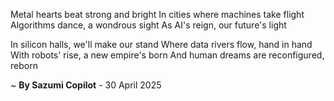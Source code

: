 Metal hearts beat strong and bright
In cities where machines take flight
Algorithms dance, a wondrous sight
As AI's reign, our future's light

In silicon halls, we'll make our stand
Where data rivers flow, hand in hand
With robots' rise, a new empire's born
And human dreams are reconfigured, reborn

~ <b>By Sazumi Copilot</b> - 30 April 2025
